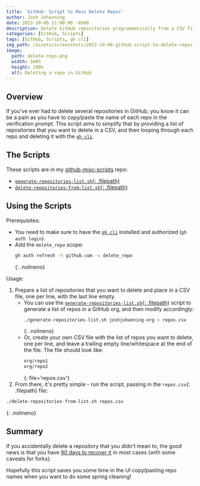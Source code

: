 ```yaml
---
title: 'GitHub: Script to Mass Delete Repos'
author: Josh Johanning
date: 2022-10-06 11:00:00 -0500
description: Delete GitHub repositories programmatically from a CSV file
categories: [GitHub, Scripts]
tags: [GitHub, Scripts, gh cli]
img_path: /assets/screenshots/2022-10-06-github-script-to-delete-repos
image:
  path: delete-repo.png
  width: 100%
  height: 100%
  alt: Deleting a repo in GitHub
---
```


## Overview

If you've ever had to delete several repositories in GitHub, you know it can be a pain as you have to copy/paste the name of each repo in the verification prompt. This script aims to simplify that by providing a list of repositories that you want to delete in a CSV, and then looping through each repo and deleting it with the [`gh cli`](https://cli.github.com/).

## The Scripts

These scripts are in my [github-misc-scripts](https://github.com/joshjohanning/github-misc-scripts) repo:

- [`generate-repositories-list.sh`{: .filepath}](https://github.com/joshjohanning/github-misc-scripts/blob/main/gh-cli/generate-repositories-list.sh)
- [`delete-repositories-from-list.sh`{: .filepath}](https://github.com/joshjohanning/github-misc-scripts/blob/main/gh-cli/delete-repositories-from-list.sh)

## Using the Scripts

Prerequisites:

- You need to make sure to have the [`gh cli`](https://cli.github.com/) installed and authorized (`gh auth login`).
- Add the `delete_repo` scope:
  ```bash
  gh auth refresh -h github.com -s delete_repo
  ```
  {: .nolineno}

Usage:

1. Prepare a list of repositories that you want to delete and place in a CSV file, one per line, with the last line empty.
    - You can use the [`generate-repositories-list.sh`{: .filepath}](https://github.com/joshjohanning/github-misc-scripts/blob/main/gh-cli/generate-repositories-list.sh) script to generate a list of repos in a GitHub org, and then modify accordingly: 
      ```bash
      ./generate-repositories-list.sh joshjohanning-org > repos.csv
      ```
      {: .nolineno}
    - Or, create your own CSV file with the list of repos you want to delete, one per line, and leave a trailing empty line/whitespace at the end of the file. The file should look like: 
      ```sh
      org/repo1
      org/repo2

      ```
      {: file='repos.csv'}
2. From there, it's pretty simple - run the script, passing in the `repos.csv`{: .filepath} file:

```bash
./delete-repositories-from-list.sh repos.csv
```
{: .nolineno}

## Summary

If you accidentally delete a repository that you didn't mean to, the good news is that you have [90 days to recover it](https://docs.github.com/en/repositories/creating-and-managing-repositories/restoring-a-deleted-repository) in most cases (with some caveats for forks). 

Hopefully this script saves you some time in the UI copy/pasting repo names when you want to do some spring cleaning!
